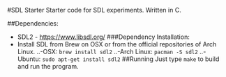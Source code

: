 #SDL Starter
Starter code for SDL experiments. Written in C.

##Dependencies:
- SDL2 - <https://www.libsdl.org/>
###Dependency Installation:
- Install SDL from Brew on OSX or from the official repositories of Arch Linux.
..-OSX: `brew install sdl2`
..-Arch Linux: `pacman -S sdl2`
..-Ubuntu: `sudo apt-get install sdl2`
##Running
Just type `make` to build and run the program.
